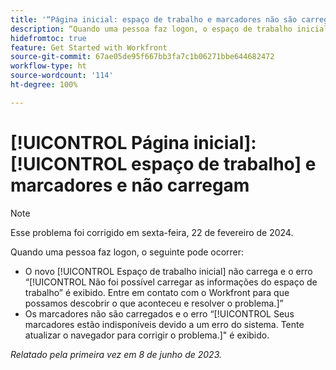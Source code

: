 ```yaml
---
title: '“Página inicial: espaço de trabalho e marcadores não são carregam”'
description: “Quando uma pessoa faz logon, o espaço de trabalho inicial e os marcadores não carregam e mensagens de erro são exibidas.”
hidefromtoc: true
feature: Get Started with Workfront
source-git-commit: 67ae05de95f667bb3fa7c1b06271bbe644682472
workflow-type: ht
source-wordcount: '114'
ht-degree: 100%

---
```



# [!UICONTROL Página inicial]: [!UICONTROL espaço de trabalho] e marcadores e não carregam

>[!NOTE]
>
>Esse problema foi corrigido em sexta-feira, 22 de fevereiro de 2024.

Quando uma pessoa faz logon, o seguinte pode ocorrer:

* O novo [!UICONTROL Espaço de trabalho inicial] não carrega e o erro “[!UICONTROL Não foi possível carregar as informações do espaço de trabalho” é exibido. Entre em contato com o Workfront para que possamos descobrir o que aconteceu e resolver o problema.]”
* Os marcadores não são carregados e o erro “[!UICONTROL Seus marcadores estão indisponíveis devido a um erro do sistema. Tente atualizar o navegador para corrigir o problema.]&quot; é exibido.

_Relatado pela primeira vez em 8 de junho de 2023._
